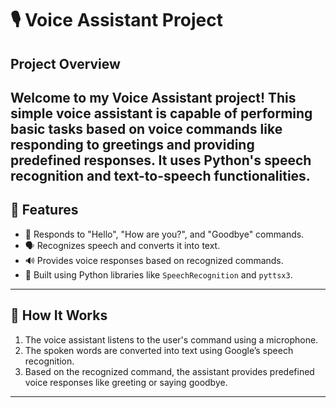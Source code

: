 # 🎙️ Voice Assistant Project

## Project Overview
Welcome to my **Voice Assistant** project! This simple voice assistant is capable of performing basic tasks based on voice commands like responding to greetings and providing predefined responses. It uses Python's speech recognition and text-to-speech functionalities.
---

## 📝 Features

- 👋 Responds to "Hello", "How are you?", and "Goodbye" commands.
- 🗣️ Recognizes speech and converts it into text.
- 🔊 Provides voice responses based on recognized commands.
- 🧠 Built using Python libraries like `SpeechRecognition` and `pyttsx3`.
---

## 🚀 How It Works

1. The voice assistant listens to the user's command using a microphone.
2. The spoken words are converted into text using Google’s speech recognition.
3. Based on the recognized command, the assistant provides predefined voice responses like greeting or saying goodbye.
---

